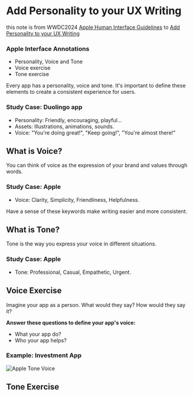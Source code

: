 # Add Personality to your UX Writing

this note is from WWDC2024 [Apple Human Interface Guidelines](https://developer.apple.com/design/) to
[Add Personality to your UX Writing](https://developer.apple.com/videos/play/wwdc2024/10140/)

### Apple Interface Annotations

- Personality, Voice and Tone
- Voice exercise
- Tone exercise

Every app has a personality, voice and tone. It's important to define these elements to create a consistent experience
for users.

### Study Case: Duolingo app

- Personality: Friendly, encouraging, playful...
- Assets: Illustrations, animations, sounds.
- Voice: "You're doing great!", "Keep going!", "You're almost there!"

## What is Voice?

You can think of voice as the expression of your brand and values through words.

### Study Case: Apple

- Voice: Clarity, Simplicity, Friendliness, Helpfulness.

Have a sense of these keywords make writing easier and more consistent.

## What is Tone?

Tone is the way you express your voice in different situations.

### Study Case: Apple

- Tone: Professional, Casual, Empathetic, Urgent.

## Voice Exercise

Imagine your app as a person. What would they say? How would they say it?

**Answer these questions to define your app's voice:**

- What your app do?
- Who your app helps?

### Example: Investment App

![Apple Tone Voice](/apple-tone-voice.png)

## Tone Exercise
